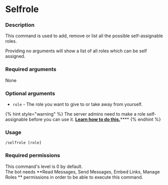 # Selfrole

### **Description**

This command is used to add, remove or list all the possible self-assignable roles.

Providing no arguments will show a list of all roles which can be self assigned.

### **Required arguments**

None

### **Optional arguments**

* `role` - The role you want to give to or take away from yourself.

{% hint style="warning" %}
The server admins need to make a role self-assignable before you can use it. [**Learn how to do this.**](../admin-commands/config/configuring-roles.md)****
{% endhint %}

### **Usage**

```
/selfrole [role]
```

### **Required permissions**

This command's level is 0 by default.\
The bot needs **Read Messages, Send Messages, Embed Links, Manage Roles ** permissions in order to be able to execute this command.
